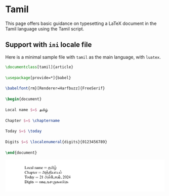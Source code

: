 # Tamil

This page offers basic guidance on typesetting a LaTeX document in the
Tamil language using the Tamil script.

## Support with `ini` locale file

Here is a minimal sample file with `tamil` as the main language, with `luatex`.

```tex
\documentclass[tamil]{article}

\usepackage[provide=*]{babel}

\babelfont{rm}[Renderer=Harfbuzz]{FreeSerif}

\begin{document}

Local name $=$ தமிழ்

Chapter $=$ \chaptername

Today $=$ \today

Digits $=$ \localenumeral{digits}{0123456789}

\end{document}
```

![](../media/locale-tamil.png)